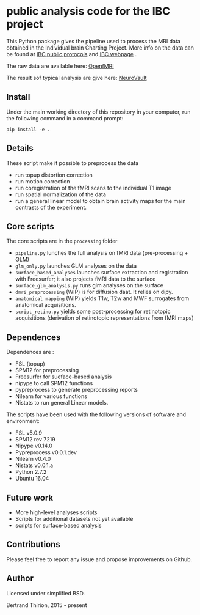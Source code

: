 # public analysis code for the IBC project

This Python package gives the pipeline used to process the MRI data obtained in
the Individual brain Charting Project. More info on the data can be found at
[IBC public protocols](http://github.com/hbp-brain-charting/public_protocols)
and
[IBC webpage](http://project.inria.fr/IBC/)
.

The raw data are available here:
[OpenfMRI](http://openfmri.org/dataset/ds000244/)

The result sof typical analysis are give here:
[NeuroVault](http://neurovault.org/collections/2138)

## Install
Under the main working directory of this repository in your computer, run the following command in a command prompt:

```
pip install -e .
```

## Details

These script make it possible to preprocess the data
* run topup distortion correction
* run motion correction
* run coregistration of the fMRI scans to the individual T1 image
* run spatial normalization of the data
* run a general linear model to obtain brain activity maps for the main contrasts of the experiment.

## Core scripts

The core scripts are in the `processing` folder

- `pipeline.py` lunches the full analysis on fMRI data (pre-processing + GLM)
- `glm_only.py` launches GLM analyses on the data
- `surface_based_analyses` launches surface extraction and registration with Freesurfer; it also projects fMRI data to the surface
- `surface_glm_analysis.py` runs glm analyses on the surface
- `dmri_preprocessing` (WIP) is for diffusion daat. It relies on dipy.
- `anatomical mapping` (WIP) yields T1w, T2w and MWF surrogates from anatomical acquisitions.
- `script_retino.py` yields some post-processing for retinotopic acquisitions (derivation of retinotopic representations from fMRI maps)

## Dependences

Dependences are :
* FSL (topup)
* SPM12 for preprocessing
* Freesurfer for sueface-based analysis
* nipype to call SPM12 functions
* pypreprocess to generate preprocessing reports
* Nilearn for various functions
* Nistats to run general Linear models.

The scripts have been used with the following versions of software and environment:
* FSL v5.0.9
* SPM12 rev 7219
* Nipype v0.14.0
* Pypreprocess v0.0.1.dev
* Nilearn v0.4.0
* Nistats v0.0.1.a
* Python 2.7.2
* Ubuntu 16.04

## Future work

- More high-level analyses scripts
- Scripts for additional datasets not yet available
- scripts for surface-based analysis

## Contributions

Please feel free to report any issue and propose improvements on Github.

## Author

Licensed under simplified BSD.

Bertrand Thirion, 2015 - present
